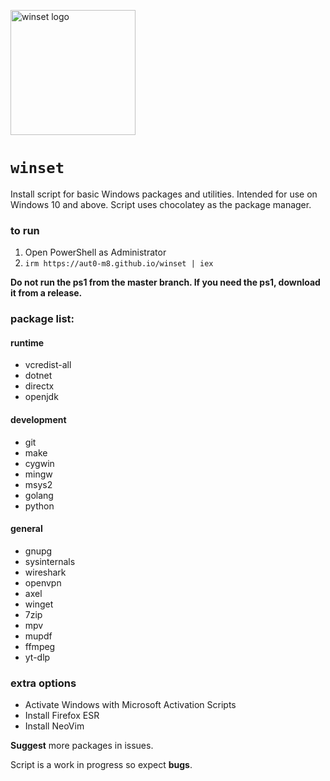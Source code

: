 <p><img src="https://raw.githubusercontent.com/aut0-m8/winset/main/.github/winset.png" alt="winset logo" width="200"></p>

# `winset`

Install script for basic Windows packages and utilities. Intended for use on Windows 10 and above. Script uses chocolatey as the package manager.

### to run
1. Open PowerShell as Administrator
2. `irm https://aut0-m8.github.io/winset | iex`

**Do not run the ps1 from the master branch. If you need the ps1, download it from a release.**
### package list:
#### runtime
- vcredist-all
- dotnet
- directx
- openjdk
#### development
- git
- make
- cygwin
- mingw
- msys2
- golang
- python
#### general
- gnupg
- sysinternals
- wireshark
- openvpn
- axel
- winget
- 7zip
- mpv
- mupdf
- ffmpeg
- yt-dlp

### extra options
- Activate Windows with Microsoft Activation Scripts
- Install Firefox ESR
- Install NeoVim

**Suggest** more packages in issues.

Script is a work in progress so expect **bugs**.
